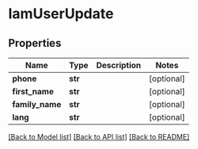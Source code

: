 # IamUserUpdate

## Properties
Name | Type | Description | Notes
------------ | ------------- | ------------- | -------------
**phone** | **str** |  | [optional] 
**first_name** | **str** |  | [optional] 
**family_name** | **str** |  | [optional] 
**lang** | **str** |  | [optional] 

[[Back to Model list]](../README.md#documentation-for-models) [[Back to API list]](../README.md#documentation-for-api-endpoints) [[Back to README]](../README.md)


